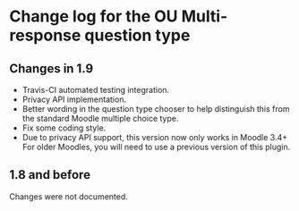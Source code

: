 # Change log for the OU Multi-response question type


## Changes in 1.9

* Travis-CI automated testing integration.
* Privacy API implementation.
* Better wording in the question type chooser to help distinguish this
  from the standard Moodle multiple choice type.
* Fix some coding style.
* Due to privacy API support, this version now only works in Moodle 3.4+
  For older Moodles, you will need to use a previous version of this plugin.


## 1.8 and before

Changes were not documented.
